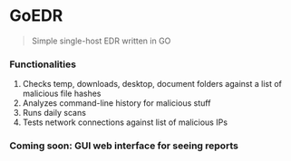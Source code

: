 # GoEDR
> Simple single-host EDR written in GO

### Functionalities
1. Checks temp, downloads, desktop, document folders against a list of malicious file hashes
2. Analyzes command-line history for malicious stuff
3. Runs daily scans
4. Tests network connections against list of malicious IPs

### Coming soon: GUI web interface for seeing reports
